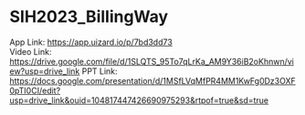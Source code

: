 # SIH2023_BillingWay

App Link: https://app.uizard.io/p/7bd3dd73
<br>
Video Link: https://drive.google.com/file/d/1SLQTS_95To7qLrKa_AM9Y36iB2oKhnwn/view?usp=drive_link
PPT Link: https://docs.google.com/presentation/d/1MSfLVqMfPR4MM1KwFg0Dz3OXF0pTI0CI/edit?usp=drive_link&ouid=104817447426690975293&rtpof=true&sd=true
